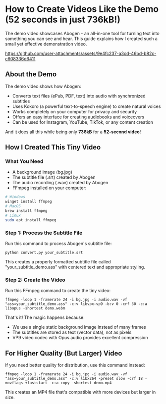 # How to Create Videos Like the Demo (52 seconds in just 736kB!)

The demo video showcases Abogen - an all-in-one tool for turning text into something you can see and hear. This guide explains how I created such a small yet effective demonstration video.

https://github.com/user-attachments/assets/9e4fc237-a3cd-46bd-b82c-c608336d6411

## About the Demo

The demo video shows how Abogen:
- Converts text files (ePub, PDF, text) into audio with synchronized subtitles
- Uses Kokoro (a powerful text-to-speech engine) to create natural voices
- Works completely on your computer for privacy and security
- Offers an easy interface for creating audiobooks and voiceovers
- Can be used for Instagram, YouTube, TikTok, or any content creation

And it does all this while being only **736kB** for a **52-second video**!

## How I Created This Tiny Video

### What You Need

- A background image (bg.jpg)
- The subtitle file (.srt) created by Abogen
- The audio recording (.wav) created by Abogen
- FFmpeg installed on your computer:

```bash
# Windows
winget install ffmpeg
# MacOS
brew install ffmpeg
# Linux
sudo apt install ffmpeg
```

### Step 1: Process the Subtitle File

Run this command to process Abogen's subtitle file:

```
python convert.py your_subtitle.srt
```

This creates a properly formatted subtitle file called "your_subtitle_demo.ass" with centered text and appropriate styling.

### Step 2: Create the Video

Run this FFmpeg command to create the tiny video:

```
ffmpeg -loop 1 -framerate 24 -i bg.jpg -i audio.wav -vf "ass=your_subtitle_demo.ass" -c:v libvpx-vp9 -b:v 0 -crf 30 -c:a libopus -shortest demo.webm
```

That's it! The magic happens because:
- We use a single static background image instead of many frames
- The subtitles are stored as text (vector data), not as pixels
- VP9 video codec with Opus audio provides excellent compression

## For Higher Quality (But Larger) Video

If you need better quality for distribution, use this command instead:

```
ffmpeg -loop 1 -framerate 24 -i bg.jpg -i audio.wav -vf "ass=your_subtitle_demo.ass" -c:v libx264 -preset slow -crf 18 -movflags +faststart -c:a copy -shortest demo.mp4
```

This creates an MP4 file that's compatible with more devices but larger in size.
